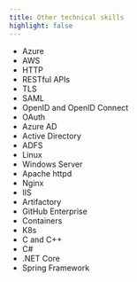 ```yaml
---
title: Other technical skills
highlight: false
---
```

* Azure
* AWS
* HTTP
* RESTful APIs
* TLS
* SAML
* OpenID and OpenID Connect
* OAuth
* Azure AD
* Active Directory
* ADFS
* Linux
* Windows Server
* Apache httpd
* Nginx
* IIS
* Artifactory
* GitHub Enterprise
* Containers
* K8s
* C and C++
* C#
* .NET Core
* Spring Framework